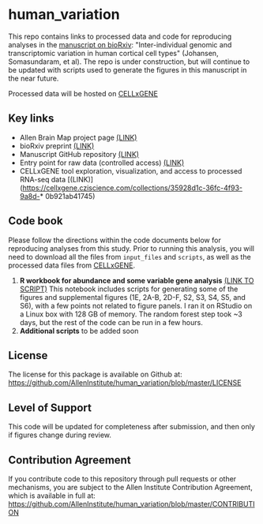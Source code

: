 # human_variation
This repo contains links to processed data and code for reproducing analyses in the [manuscript on bioRxiv](https://www.biorxiv.org/content/10.1101/2022.10.07.511366v1.full): "Inter-individual genomic and transcriptomic variation in human cortical cell types" (Johansen, Somasundaram, et al).  The repo is under construction, but will continue to be updated with scripts used to generate the figures in this manuscript in the near future.

Processed data will be hosted on [CELLxGENE](https://cellxgene.cziscience.com/collections/35928d1c-36fc-4f93-9a8d-0b921ab41745)

## Key links

* Allen Brain Map project page [(LINK)](https://knowledge.brain-map.org/data/Z4KJ7FC4QZWPP8TV4OK/summary) 
* bioRxiv preprint [(LINK)](https://www.biorxiv.org/content/10.1101/2022.10.07.511366v1) 
* Manuscript GitHub repository [(LINK)](https://github.com/AllenInstitute/human_variation) 
* Entry point for raw data (controlled access) [(LINK)](https://nemoarchive.org/resources/accessing-controlled-access-data.php) 
* CELLxGENE tool exploration, visualization, and access to processed RNA-seq data [(LINK)](https://cellxgene.cziscience.com/collections/35928d1c-36fc-4f93-9a8d-* 0b921ab41745) 

## Code book

Please follow the directions within the code documents below for reproducing analyses from this study.  Prior to running this analysis, you will need to download all the files from `input_files` and `scripts`, as well as the processed data files from [CELLxGENE](https://cellxgene.cziscience.com/collections/35928d1c-36fc-4f93-9a8d-0b921ab41745).

1. **R workbook for abundance and some variable gene analysis** [(LINK TO SCRIPT)](http://htmlpreview.github.io/?https://github.com/AllenInstitute/human_variation/blob/master/scripts/abundance_variableGenes_randomForest.nb.html)  This notebook includes scripts for generating some of the figures and supplemental figures (1E, 2A-B, 2D-F, S2, S3, S4, S5, and S6), with a few points not related to figure panels.  I ran it on RStudio on a Linux box with 128 GB of memory.  The random forest step took ~3 days, but the rest of the code can be run in a few hours.  
2. **Additional scripts**  to be added soon

## License

The license for this package is available on Github at: https://github.com/AllenInstitute/human_variation/blob/master/LICENSE

## Level of Support

This code will be updated for completeness after submission, and then only if figures change during review.

## Contribution Agreement

If you contribute code to this repository through pull requests or other mechanisms, you are subject to the Allen Institute Contribution Agreement, which is available in full at: https://github.com/AllenInstitute/human_variation/blob/master/CONTRIBUTION
